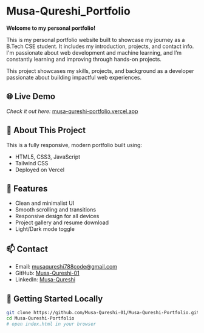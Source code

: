 # Musa-Qureshi_Portfolio
**Welcome to my personal portfolio!**  

This is my personal portfolio website built to showcase my journey as a B.Tech CSE student. It includes my introduction, projects, and contact info. I'm passionate about web development and machine learning, and I’m constantly learning and improving through hands-on projects.

This project showcases my skills, projects, and background as a developer passionate about building impactful web experiences.

## 🌐 Live Demo
*Check it out here:* [musa-qureshi-portfolio.vercel.app](https://musa-qureshi-portfolio.vercel.app/)

## 📁 About This Project
This is a fully responsive, modern portfolio built using:

- HTML5, CSS3, JavaScript
- Tailwind CSS
- Deployed on Vercel

## 📌 Features
- Clean and minimalist UI
- Smooth scrolling and transitions
- Responsive design for all devices
- Project gallery and resume download
- Light/Dark mode toggle

## 📫 Contact
- Email: musaqureshi788code@gmail.com
- GitHub: [Musa-Qureshi-01](https://github.com/Musa-Qureshi-01)
- LinkedIn: [Musa-Qureshi](https://www.linkedin.com/in/musaqureshi)

## 🚀 Getting Started Locally
```bash
git clone https://github.com/Musa-Qureshi-01/Musa-Qureshi-Portfolio.git
cd Musa-Qureshi-Portfolio
# open index.html in your browser
